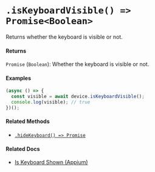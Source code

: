 # `.isKeyboardVisible() => Promise<Boolean>`

Returns whether the keyboard is visible or not.

#### Returns

`Promise` (`Boolean`): Whether the keyboard is visible or not.

#### Examples

```javascript
(async () => {
  const visible = await device.isKeyboardVisible();
  console.log(visible); // true
})();
```

#### Related Methods

- [`.hideKeyboard() => Promise`](./hideKeyboard.md)

#### Related Docs

- [Is Keyboard Shown (Appium)](http://appium.io/docs/en/commands/device/keys/is-keyboard-shown/)